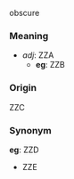 obscure
### Meaning
+ _adj_: ZZA
    + __eg__: ZZB

### Origin

ZZC

### Synonym

__eg__: ZZD

+ ZZE



